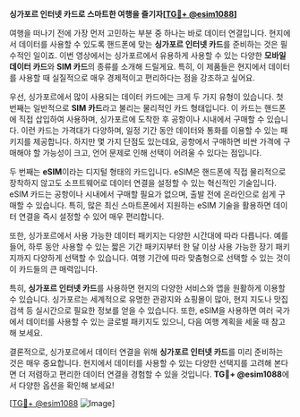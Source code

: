 **싱가포르 인터넷 카드로 스마트한 여행을 즐기자[[TG💪+ @esim1088](https://t.me/s/esim1088)]**

여행을 떠나기 전에 가장 먼저 고민하는 부분 중 하나는 바로 데이터 연결입니다. 현지에서 데이터를 사용할 수 있도록 핸드폰에 맞는 **싱가포르 인터넷 카드**를 준비하는 것은 필수적인 일이죠. 이번 영상에서는 싱가포르에서 유용하게 사용할 수 있는 다양한 **모바일 데이터 카드**와 **SIM 카드**의 종류를 소개해 드릴게요. 특히, 이 제품들은 현지에서 데이터를 사용할 때 실질적으로 매우 경제적이고 편리하다는 점을 강조하고 싶어요.

우선, 싱가포르에서 많이 사용되는 데이터 카드에는 크게 두 가지 유형이 있습니다. 첫 번째는 일반적으로 **SIM 카드**라고 불리는 물리적인 카드 형태입니다. 이 카드는 핸드폰에 직접 삽입하여 사용하며, 싱가포르에 도착한 후 공항이나 시내에서 구매할 수 있습니다. 이런 카드는 가격대가 다양하며, 일정 기간 동안 데이터와 통화를 이용할 수 있는 패키지를 제공합니다. 하지만 몇 가지 단점도 있는데요, 공항에서 구매하면 비싼 가격에 구매해야 할 가능성이 크고, 언어 문제로 인해 선택이 어려울 수 있다는 점입니다.

두 번째는 **eSIM**이라는 디지털 형태의 카드입니다. eSIM은 핸드폰에 직접 물리적으로 장착하지 않고도 소프트웨어로 데이터 연결을 설정할 수 있는 혁신적인 기술입니다. eSIM 카드는 공항이나 시내에서 구매할 필요가 없으며, 출발 전에 온라인으로 쉽게 구매할 수 있습니다. 특히, 많은 최신 스마트폰에서 지원하는 eSIM 기술을 활용하면 데이터 연결을 즉시 설정할 수 있어 매우 편리합니다.

또한, 싱가포르에서 사용 가능한 데이터 패키지는 다양한 시간대에 따라 다릅니다. 예를 들어, 하루 동안 사용할 수 있는 짧은 기간 패키지부터 한 달 이상 사용 가능한 장기 패키지까지 다양하게 선택할 수 있습니다. 여행 기간에 따라 맞춤형으로 선택할 수 있는 것이 이 카드들의 큰 매력입니다.

특히, **싱가포르 인터넷 카드**를 사용하면 현지의 다양한 서비스와 앱을 원활하게 이용할 수 있습니다. 싱가포르는 세계적으로 유명한 관광지와 쇼핑몰이 많아, 현지 지도나 맛집 검색 등 실시간으로 필요한 정보를 얻을 수 있습니다. 또한, eSIM을 사용하면 여러 국가에서 데이터를 사용할 수 있는 글로벌 패키지도 있으니, 다음 여행 계획을 세울 때 참고해 보세요.

결론적으로, 싱가포르에서 데이터 연결을 위해 **싱가포르 인터넷 카드**를 미리 준비하는 것은 매우 중요합니다. 현지에서 데이터를 사용할 수 있는 다양한 선택지를 고려해 본다면 더 저렴하고 편리한 데이터 연결을 경험할 수 있을 것입니다. **TG💪+ @esim1088**에서 다양한 옵션을 확인해 보세요!

[[TG💪+ @esim1088](https://t.me/s/esim1088) ![Image](https://i.postimg.cc/Y0z9fWf4/image.png)]